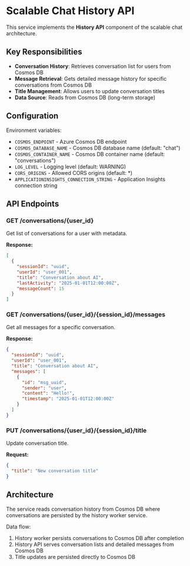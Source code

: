 # Scalable Chat History API

This service implements the **History API** component of the scalable chat architecture.

## Key Responsibilities

- **Conversation History**: Retrieves conversation list for users from Cosmos DB
- **Message Retrieval**: Gets detailed message history for specific conversations from Cosmos DB
- **Title Management**: Allows users to update conversation titles
- **Data Source**: Reads from Cosmos DB (long-term storage)

## Configuration

Environment variables:
- `COSMOS_ENDPOINT` - Azure Cosmos DB endpoint
- `COSMOS_DATABASE_NAME` - Cosmos DB database name (default: "chat")
- `COSMOS_CONTAINER_NAME` - Cosmos DB container name (default: "conversations")
- `LOG_LEVEL` - Logging level (default: WARNING)
- `CORS_ORIGINS` - Allowed CORS origins (default: *)
- `APPLICATIONINSIGHTS_CONNECTION_STRING` - Application Insights connection string

## API Endpoints

### GET /conversations/{user_id}
Get list of conversations for a user with metadata.

**Response:**
```json
[
  {
    "sessionId": "uuid",
    "userId": "user_001",
    "title": "Conversation about AI",
    "lastActivity": "2025-01-01T12:00:00Z",
    "messageCount": 15
  }
]
```

### GET /conversations/{user_id}/{session_id}/messages
Get all messages for a specific conversation.

**Response:**
```json
{
  "sessionId": "uuid",
  "userId": "user_001", 
  "title": "Conversation about AI",
  "messages": [
    {
      "id": "msg_uuid",
      "sender": "user",
      "content": "Hello!",
      "timestamp": "2025-01-01T12:00:00Z"
    }
  ]
}
```

### PUT /conversations/{user_id}/{session_id}/title
Update conversation title.

**Request:**
```json
{
  "title": "New conversation title"
}
```

## Architecture

The service reads conversation history from Cosmos DB where conversations are persisted by the history worker service.

Data flow:
1. History worker persists conversations to Cosmos DB after completion
2. History API serves conversation lists and detailed messages from Cosmos DB
3. Title updates are persisted directly to Cosmos DB

